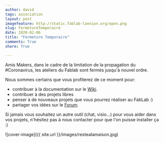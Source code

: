 ```yaml
---
author: david
tags: association
layout: post
imagefeature: http://static.fablab-lannion.org/open.png
slug: FermetureTemporaire
date: 2020-02-06
title: "Fermeture Temporaire"
comments: True
share: True

---
```


Amis Makers, dans le cadre de la limitation de la propagation du #Coronavirus,
les ateliers du Fablab sont fermès jusqu'à nouvel ordre.

Nous sommes certains que vous profiterez de ce moment pour:

- contribuer à la documentation sur le [Wiki](https://wiki.fablab-lannion.org/index.php).
- contribuer à des projets libres
- penser à de nouveaux projets que vous pourrez réaliser au FabLab :)
- partager vos idées sur le [Forum](https://forum.fablab-lannion.org/).

Si jamais vous souhaitez un autre outil (chat, visio...) pour vous aider dans vos projets, n'hésitez pas à nous contacter pour que l'on puisse installer ça :)

![cover-image]({{ site.url }}/images/restealamaison.jpg)
